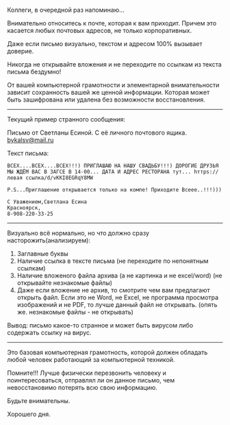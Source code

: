 Коллеги, в очередной раз напоминаю...

Внимательно относитесь к почте, которая к вам приходит.
Причем это касается любых почтовых адресов, не только корпоративных.

Даже если письмо визуально, текстом и адресом 100% вызывает доверие.

Никогда не открывайте вложения и не переходите по ссылкам из текста письма бездумно!

От вашей компьютерной грамотности и элементарной внимательности зависит сохранность вашей же ценной информации.
Которая может быть зашифрована или удалена без возможности восстановления.

----

Текущий пример странного сообщения:

Письмо от Светланы Есиной. С её личного почтового ящика. <bykalsv@mail.ru>

Текст письма:


	ВСЕХ....ВСЕХ....ВСЕХ!!!) ПРИГЛАШАЮ НА НАШУ СВАДЬБУ!!!) ДОРОГИЕ ДРУЗЬЯ МЫ ЖДЁМ ВАС В ЗАГСЕ В 14-00... ДАТА И АДРЕС РЕСТОРАНА тут... hттps://левая ссылка/d/vKKI8EGRqY8MW

	P.S...Приглашение открывается только на компе! Приходите Всеее..!!!)))

	С Уважением,Светлана Есина
	Красноярск,
	8-908-220-33-25

----

Визуально всё нормально, но что должно сразу насторожить(анализируем):

1. Заглавные буквы
2. Наличие ссылка в тексте письма (не переходите по непонятным ссылкам)
3. Наличие вложеного файла архива (а не картинка и не excel/word) (не открывайте незнакомые файлы)
4. Даже если вложение не архив, то смотрите чем вам предлагают открыть файл. Если это не Word, не Excel, не программа просмотра изображений и не PDF, то лучше данный файл не открывать. (опять же. незнакомые файлы - не открывать)

Вывод: письмо какое-то странное и может быть вирусом либо содержать ссылку на вирус.

----

Это базовая компьютерная грамотность, которой должен обладать любой человек работающий за компьютерной техникой.

Помните!!!
Лучше физически перезвонить человеку и поинтересоваться, отправлял ли он данное письмо, чем невосстановимо потерять всю свою информацию.

Будьте внимательны.

Хорошего дня.

